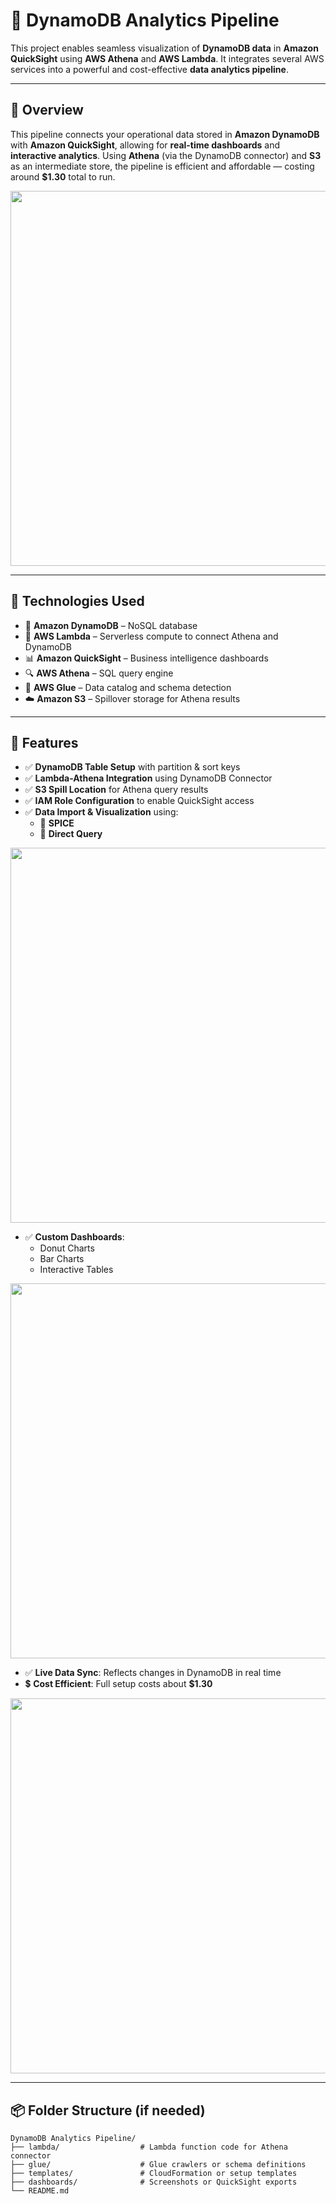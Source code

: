 # 🚀 DynamoDB Analytics Pipeline

This project enables seamless visualization of **DynamoDB data** in **Amazon QuickSight** using **AWS Athena** and **AWS Lambda**. It integrates several AWS services into a powerful and cost-effective **data analytics pipeline**.

---

## 📌 Overview

This pipeline connects your operational data stored in **Amazon DynamoDB** with **Amazon QuickSight**, allowing for **real-time dashboards** and **interactive analytics**. Using **Athena** (via the DynamoDB connector) and **S3** as an intermediate store, the pipeline is efficient and affordable — costing around **$1.30** total to run.

<p align="center">
  <img src="https://github.com/user-attachments/assets/e19ff0c7-28c8-4878-b6c6-d0d7b501efdb" width="600">
</p>

---

## 🧰 Technologies Used

- 🔹 **Amazon DynamoDB** – NoSQL database
- 🧠 **AWS Lambda** – Serverless compute to connect Athena and DynamoDB
- 📊 **Amazon QuickSight** – Business intelligence dashboards
- 🔍 **AWS Athena** – SQL query engine
- 🧪 **AWS Glue** – Data catalog and schema detection
- ☁️ **Amazon S3** – Spillover storage for Athena results

---

## 🌟 Features

- ✅ **DynamoDB Table Setup** with partition & sort keys
- ✅ **Lambda-Athena Integration** using DynamoDB Connector
- ✅ **S3 Spill Location** for Athena query results
- ✅ **IAM Role Configuration** to enable QuickSight access
- ✅ **Data Import & Visualization** using:
  - 🔹 **SPICE**
  - 🔹 **Direct Query**
  
<p align="center">
  <img src="https://github.com/user-attachments/assets/683ae8b3-f6e9-492b-81c9-292ad3cf05be" width="600">
</p>

- ✅ **Custom Dashboards**:
  - Donut Charts
  - Bar Charts
  - Interactive Tables
  
<p align="center">
  <img src="https://github.com/user-attachments/assets/a8c4de0c-c85c-4f4b-ad2a-3f255b8cc01a" width="600">
</p>

- ✅ **Live Data Sync**: Reflects changes in DynamoDB in real time
- 💲 **Cost Efficient**: Full setup costs about **$1.30**

<p align="center">
  <img src="https://github.com/user-attachments/assets/4a9749d5-1b4f-484f-a1d3-fb99dfe776f0" width="600">
</p>

---

## 📦 Folder Structure (if needed)

```plaintext
DynamoDB Analytics Pipeline/
├── lambda/                  # Lambda function code for Athena connector
├── glue/                    # Glue crawlers or schema definitions
├── templates/               # CloudFormation or setup templates
├── dashboards/              # Screenshots or QuickSight exports
└── README.md

